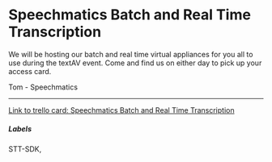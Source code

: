 # Speechmatics Batch and Real Time Transcription

We will be hosting our batch and real time virtual appliances for you all to use during the textAV event. Come and find us on either day to pick up your access card.

Tom - Speechmatics

---

[Link to trello card: Speechmatics Batch and Real Time Transcription](https://trello.com/c/1F0ItOSl)

##### Labels

STT-SDK, 